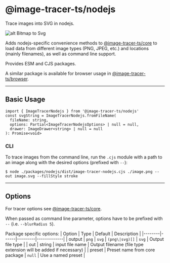 # @image-tracer-ts/nodejs

Trace images into SVG in nodejs.

![alt Bitmap to Svg](https://raw.githubusercontent.com/jankovicsandras/imagetracerjs/HEAD/docimages/s1.png)

Adds nodejs-specific convenience methods to [@image-tracer-ts/core](https://www.npmjs.com/package/@image-tracer-ts/core) to load data from different image types (PNG, JPEG, etc.) and locations (mainly filenames), as well as command line support.

Provides ESM and CJS packages.

A similar package is available for browser usage in [@image-tracer-ts/browser](https://www.npmjs.com/package/@image-tracer-ts/browser).

---

## Basic Usage


```
import { ImageTracerNodejs } from '@image-tracer-ts/nodejs' 
const svgString = ImageTracerNodejs.fromFileName(
  fileName: string,
  options: Partial<ImageTracerNodejsOptions> | null = null,
  drawer: ImageDrawer<string> | null = null
): Promise<void>
```

### CLI

To trace images from the command line, run the `.cjs` module with a path to an image along with the desired options (prefixed with `--`): 
```
$ node ./packages/nodejs/dist/image-tracer-nodejs.cjs ./image.png --out image.svg --fillStyle stroke
```

---

## Options

For tracer options see [@image-tracer-ts/core](https://www.npmjs.com/package/@image-tracer-ts/core).

When passed as command line parameter, options have to be prefixed with `--` (i.e. `--blurRadius 5`).

Package specific options:
| Option | Type | Default | Description |
|--------|------|---------|-------------|
| output | `png`  \| `svg` \| `(png\|svg)[]` | `svg` | Output file type |
| out | string | input file name | Output filename (file type extension will be added if necessary) |
| preset | Preset name from core package | `null` | Use a named preset | 

